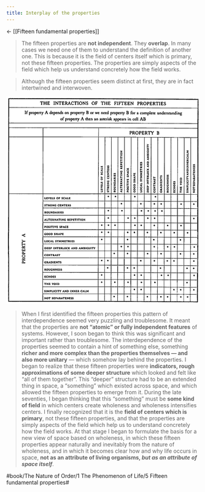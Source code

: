 ```yaml
---
title: Interplay of the properties
---
```


<- [[Fifteen fundamental properties]]

> The fifteen properties are **not independent**. They **overlap**. In many cases we need one of them to understand the definition of another one. This is because it is the field of centers itself which is primary, not these fifteen properties. The properties are simply aspects of the field which help us understand concretely how the field works.

> Although the fifteen properties seem distinct at first, they are in fact intertwined and interwoven.

![Interplay of the 15 properties](images/interplay-of-properties.png)

> When I first identified the fifteen properties this pattern of interdependence seemed very puzzling and troublesome. It meant that the properties are **not “atomic” or fully independent features** of systems. However, I soon began to think this was significant and important rather than troublesome. The interdependence of the properties seemed to contain a hint of something else, something **richer and more complex than the properties themselves — and also more unitary** — which somehow lay behind the properties. I began to realize that these fifteen properties were **indicators, rough approximations of some deeper structure** which looked and felt like “all of them together”.
> This “deeper” structure had to be an extended thing in space, a “something” which existed across space, and which allowed the fifteen properties to emerge from it. During the late seventies, I began thinking that this “something” must be **some kind of field** in which centers create wholeness and wholeness intensifies centers.
> I finally recognized that it is the **field of centers which is primary**, not these fifteen properties, and that the properties are simply aspects of the field which help us to understand concretely how the field works.
> At that stage I began to formulate the basis for a new view of space based on wholeness, in which these fifteen properties appear naturally and inevitably from the nature of wholeness, and in which it becomes clear how and why life occurs in space, **not as an attribute of living organisms, *but as an attribute of space itself***.

#book/The Nature of Order/1 The Phenomenon of Life/5 Fifteen fundamental properties#